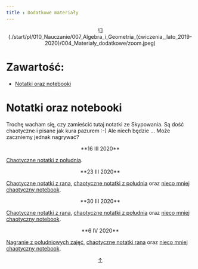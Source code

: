```yaml
---
title : Dodatkowe materiały
---
```


<center>
![](./start/pl/010_Nauczanie/007_Algebra_i_Geometria_(ćwiczenia,_lato_2019-2020)/004_Materiały_dodatkowe/zoom.jpeg) 
</center>



# Zawartość:

* [Notatki oraz notebooki](#notatki-oraz-notebooki)



# Notatki oraz notebooki

Trochę wacham się, czy zamieścić tutaj notatki ze Skypowania. 
Są dość chaotyczne i pisane jak kura pazurem :-) Ale niech będzie ... 
Może zaczniemy jednak nagrywać?

<center>
**16 III 2020**
</center>

[Chaotyczne notatki z południa](./start/pl/010_Nauczanie/007_Algebra_i_Geometria_(ćwiczenia,_lato_2019-2020)/004_Materiały_dodatkowe/003_Notatki_oraz_notebooki/algebra_16_03_2020.pdf).

<center>
**23 III 2020**
</center>

[Chaotyczne notatki z rana](./start/pl/010_Nauczanie/007_Algebra_i_Geometria_(ćwiczenia,_lato_2019-2020)/004_Materiały_dodatkowe/003_Notatki_oraz_notebooki/algebra_23_03_2020_rano.pdf),
[chaotyczne notatki z południa](./start/pl/010_Nauczanie/007_Algebra_i_Geometria_(ćwiczenia,_lato_2019-2020)/004_Materiały_dodatkowe/003_Notatki_oraz_notebooki/algebra_23_03_2020_poludnie.pdf)
oraz [nieco mniej chaotyczny notebook](./start/pl/010_Nauczanie/007_Algebra_i_Geometria_(ćwiczenia,_lato_2019-2020)/004_Materiały_dodatkowe/003_Notatki_oraz_notebooki/algebra_23_03_2020_send.nb).

<center>
**30 III 2020**
</center>

[Chaotyczne notatki z rana](./start/pl/010_Nauczanie/007_Algebra_i_Geometria_(ćwiczenia,_lato_2019-2020)/004_Materiały_dodatkowe/003_Notatki_oraz_notebooki/algebra_30_03_2020_rano.pdf),
[chaotyczne notatki z południa](./start/pl/010_Nauczanie/007_Algebra_i_Geometria_(ćwiczenia,_lato_2019-2020)/004_Materiały_dodatkowe/003_Notatki_oraz_notebooki/algebra_30_03_2020_poludnie.pdf)
oraz [nieco mniej chaotyczny notebook](./start/pl/010_Nauczanie/007_Algebra_i_Geometria_(ćwiczenia,_lato_2019-2020)/004_Materiały_dodatkowe/003_Notatki_oraz_notebooki/algebra_30_03_2020_rano.nb).

<center>
**6 IV 2020**
</center>

[Nagranie z południowych zajęć](https://ujchmura-my.sharepoint.com/:v:/g/personal/kacper_topolnicki_uj_edu_pl/EbxLZyGziEpHoLWuU2Aj7C4BguyKd_ByZRNgI1nSKTdAmA?e=N5BSaH),
[chaotyczne notatki rana](./start/pl/010_Nauczanie/007_Algebra_i_Geometria_(ćwiczenia,_lato_2019-2020)/004_Materiały_dodatkowe/003_Notatki_oraz_notebooki/algebra_06_04_2020_poludnie.pdf) oraz
[nieco mniej chaotyczny notebook](./start/pl/010_Nauczanie/007_Algebra_i_Geometria_(ćwiczenia,_lato_2019-2020)/004_Materiały_dodatkowe/003_Notatki_oraz_notebooki/algebra_06_04_2020.nb).

<div style="text-align: center"><a href = #zawartość title = "zawartość">↑</a></div>
